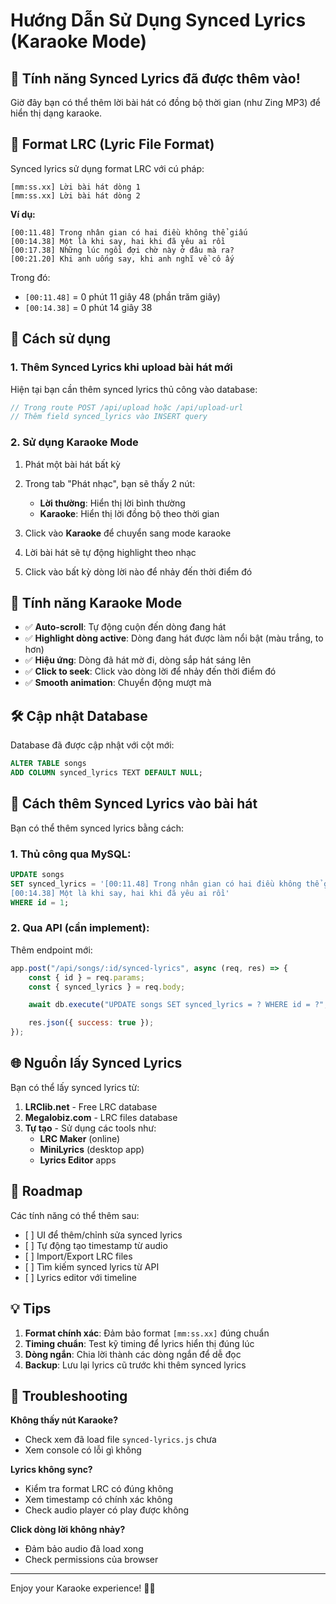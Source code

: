 # Hướng Dẫn Sử Dụng Synced Lyrics (Karaoke Mode)

## 🎤 Tính năng Synced Lyrics đã được thêm vào!

Giờ đây bạn có thể thêm lời bài hát có đồng bộ thời gian (như Zing MP3) để hiển thị dạng karaoke.

## 📝 Format LRC (Lyric File Format)

Synced lyrics sử dụng format LRC với cú pháp:

```
[mm:ss.xx] Lời bài hát dòng 1
[mm:ss.xx] Lời bài hát dòng 2
```

**Ví dụ:**

```
[00:11.48] Trong nhân gian có hai điều không thể giấu
[00:14.38] Một là khi say, hai khi đã yêu ai rồi
[00:17.38] Những lúc ngồi đợi chờ này ở đâu mà ra?
[00:21.20] Khi anh uống say, khi anh nghĩ về cô ấy
```

Trong đó:

-    `[00:11.48]` = 0 phút 11 giây 48 (phần trăm giây)
-    `[00:14.38]` = 0 phút 14 giây 38

## 🎵 Cách sử dụng

### 1. **Thêm Synced Lyrics khi upload bài hát mới**

Hiện tại bạn cần thêm synced lyrics thủ công vào database:

```javascript
// Trong route POST /api/upload hoặc /api/upload-url
// Thêm field synced_lyrics vào INSERT query
```

### 2. **Sử dụng Karaoke Mode**

1. Phát một bài hát bất kỳ
2. Trong tab "Phát nhạc", bạn sẽ thấy 2 nút:

     - **Lời thường**: Hiển thị lời bình thường
     - **Karaoke**: Hiển thị lời đồng bộ theo thời gian

3. Click vào **Karaoke** để chuyển sang mode karaoke
4. Lời bài hát sẽ tự động highlight theo nhạc
5. Click vào bất kỳ dòng lời nào để nhảy đến thời điểm đó

## 🎨 Tính năng Karaoke Mode

-    ✅ **Auto-scroll**: Tự động cuộn đến dòng đang hát
-    ✅ **Highlight dòng active**: Dòng đang hát được làm nổi bật (màu trắng, to hơn)
-    ✅ **Hiệu ứng**: Dòng đã hát mờ đi, dòng sắp hát sáng lên
-    ✅ **Click to seek**: Click vào dòng lời để nhảy đến thời điểm đó
-    ✅ **Smooth animation**: Chuyển động mượt mà

## 🛠️ Cập nhật Database

Database đã được cập nhật với cột mới:

```sql
ALTER TABLE songs
ADD COLUMN synced_lyrics TEXT DEFAULT NULL;
```

## 📌 Cách thêm Synced Lyrics vào bài hát

Bạn có thể thêm synced lyrics bằng cách:

### 1. Thủ công qua MySQL:

```sql
UPDATE songs
SET synced_lyrics = '[00:11.48] Trong nhân gian có hai điều không thể giấu
[00:14.38] Một là khi say, hai khi đã yêu ai rồi'
WHERE id = 1;
```

### 2. Qua API (cần implement):

Thêm endpoint mới:

```javascript
app.post("/api/songs/:id/synced-lyrics", async (req, res) => {
	const { id } = req.params;
	const { synced_lyrics } = req.body;

	await db.execute("UPDATE songs SET synced_lyrics = ? WHERE id = ?", [synced_lyrics, id]);

	res.json({ success: true });
});
```

## 🌐 Nguồn lấy Synced Lyrics

Bạn có thể lấy synced lyrics từ:

1. **LRClib.net** - Free LRC database
2. **Megalobiz.com** - LRC files database
3. **Tự tạo** - Sử dụng các tools như:
     - **LRC Maker** (online)
     - **MiniLyrics** (desktop app)
     - **Lyrics Editor** apps

## 🎯 Roadmap

Các tính năng có thể thêm sau:

-    [ ] UI để thêm/chỉnh sửa synced lyrics
-    [ ] Tự động tạo timestamp từ audio
-    [ ] Import/Export LRC files
-    [ ] Tìm kiếm synced lyrics từ API
-    [ ] Lyrics editor với timeline

## 💡 Tips

1. **Format chính xác**: Đảm bảo format `[mm:ss.xx]` đúng chuẩn
2. **Timing chuẩn**: Test kỹ timing để lyrics hiển thị đúng lúc
3. **Dòng ngắn**: Chia lời thành các dòng ngắn để dễ đọc
4. **Backup**: Lưu lại lyrics cũ trước khi thêm synced lyrics

## 🐛 Troubleshooting

**Không thấy nút Karaoke?**

-    Check xem đã load file `synced-lyrics.js` chưa
-    Xem console có lỗi gì không

**Lyrics không sync?**

-    Kiểm tra format LRC có đúng không
-    Xem timestamp có chính xác không
-    Check audio player có play được không

**Click dòng lời không nhảy?**

-    Đảm bảo audio đã load xong
-    Check permissions của browser

---

Enjoy your Karaoke experience! 🎤🎶
